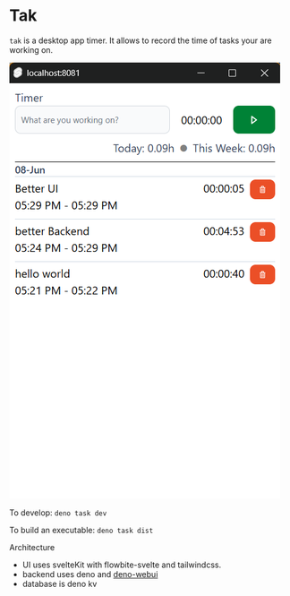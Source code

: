 # Tak

`tak` is a desktop app timer. It allows to record the time of tasks your are
working on.

![alt text](image.png)

To develop: `deno task dev`

To build an executable: `deno task dist`

Architecture

- UI uses svelteKit with flowbite-svelte and tailwindcss.
- backend uses deno and [deno-webui](https://github.com/webui-dev/deno-webui)
- database is deno kv
